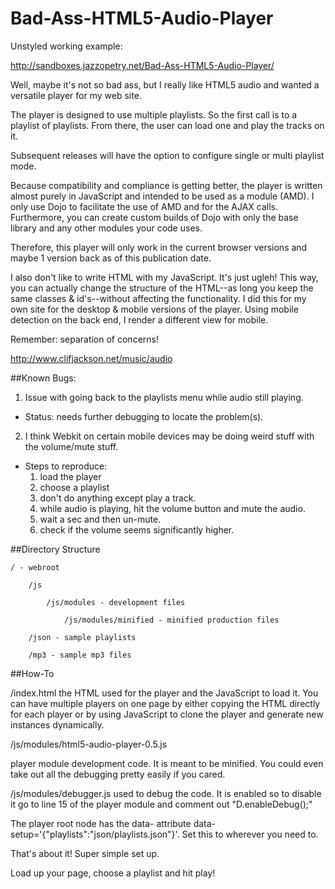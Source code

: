 Bad-Ass-HTML5-Audio-Player
==========================

Unstyled working example:

http://sandboxes.jazzopetry.net/Bad-Ass-HTML5-Audio-Player/

Well, maybe it's not so bad ass, but I really like HTML5 audio and wanted a versatile player for my web site.

The player is designed to use multiple playlists. So the first call is to a playlist of playlists. From there, the user can load one and play the tracks on it.

Subsequent releases will have the option to configure single or multi playlist mode.

Because compatibility and compliance is getting better, the player is written almost purely in JavaScript and intended to be used as a module (AMD). I only use Dojo to facilitate the use of AMD and for the AJAX calls. Furthermore, you can create custom builds of Dojo with only the base library and any other modules your code uses.

Therefore, this player will only work in the current browser versions and maybe 1 version back as of this publication date.

I also don't like to write HTML with my JavaScript. It's just ugleh! This way, you can actually change the structure of the HTML--as long you keep the same classes & id's--without affecting the functionality. I did this for my own site for the desktop & mobile versions of the player. Using mobile detection on the back end, I render a different view for mobile.

Remember: separation of concerns!

http://www.clifjackson.net/music/audio

##Known Bugs:

1. Issue with going back to the playlists menu while audio still playing. 
- Status: needs further debugging to locate the problem(s).

2. I think Webkit on certain mobile devices may be doing weird stuff with the volume/mute stuff.
- Steps to reproduce:
    1. load the player
    2. choose a playlist
    3. don't do anything except play a track.
    4. while audio is playing, hit the volume button and mute the audio.
    5. wait a sec and then un-mute.
    6. check if the volume seems significantly higher.

##Directory Structure

```
/ - webroot

    /js

        /js/modules - development files

            /js/modules/minified - minified production files

    /json - sample playlists

    /mp3 - sample mp3 files
```

##How-To

/index.html
the HTML used for the player and the JavaScript to load it. You can have multiple players on one page by either copying the HTML directly for each player or by using JavaScript to clone the player and generate new instances dynamically.

/js/modules/html5-audio-player-0.5.js

player module development code. It is meant to be minified. You could even take out all the debugging pretty easily if you cared.

/js/modules/debugger.js
used to debug the code. It is enabled so to disable it go to line 15 of the player module and comment out "D.enableDebug();"

The player root node has the data- attribute data-setup='{"playlists":"json/playlists.json"}'. Set this to wherever you need to.

That's about it! Super simple set up.

Load up your page, choose a playlist and hit play!
